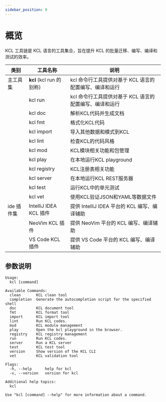 ```yaml
---
sidebar_position: 0
---
```


# 概览

KCL 工具链是 KCL 语言的工具集合，旨在提升 KCL 的批量迁移、编写、编译和测试的效率。

| 类别       | 工具名称                 | 说明                                                    |
| ---------- | ------------------------ | ------------------------------------------------------- |
| 主工具集   | **kcl** (kcl run 的别称) | kcl 命令行工具提供对基于 KCL 语言的配置编写、编译和运行 |
|            | kcl run                  | kcl 命令行工具提供对基于 KCL 语言的配置编写、编译和运行 |
|            | kcl doc                  | 解析KCL代码并生成文档                                   |
|            | kcl fmt                  | 格式化KCL代码                                           |
|            | kcl import               | 导入其他数据和模式到KCL                                 |
|            | kcl lint                 | 检查KCL的代码风格                                       |
|            | kcl mod                  | KCL模块相关功能和包管理                                 |
|            | kcl play                 | 在本地运行KCL playground                                |
|            | kcl registry             | KCL注册表相关功能                                       |
|            | kcl server               | 在本地运行KCL REST服务器                                |
|            | kcl test                 | 运行KCL中的单元测试                                     |
|            | kcl vet                  | 使用KCL验证JSON和YAML等数据文件                         |
| ide 插件集 | IntelliJ IDEA KCL 插件   | 提供 IntelliJ IDEA 平台的 KCL 编写、编译辅助            |
|            | NeoVim KCL 插件          | 提供 NeoVim 平台的 KCL 编写、编译辅助                   |
|            | VS Code KCL 插件         | 提供 VS Code 平台的 KCL 编写、编译辅助                  |

## 参数说明

```shell
Usage:
  kcl [command]

Available Commands:
  clean       KCL clean tool
  completion  Generate the autocompletion script for the specified shell
  doc         KCL document tool
  fmt         KCL format tool
  import      KCL import tool
  lint        Run KCL codes.
  mod         KCL module management
  play        Open the kcl playground in the browser.
  registry    KCL registry management
  run         Run KCL codes.
  server      Run a KCL server
  test        KCL test tool
  version     Show version of the KCL CLI
  vet         KCL validation tool

Flags:
  -h, --help      help for kcl
  -v, --version   version for kcl

Additional help topics:
  kcl

Use "kcl [command] --help" for more information about a command.
```
